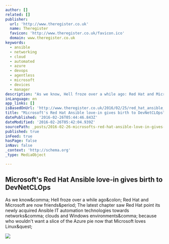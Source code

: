 ```yaml
---
author: []
related: []
publisher:
  url: 'http://www.theregister.co.uk'
  name: Theregister
  favicon: 'http://www.theregister.co.uk/favicon.ico'
  domain: www.theregister.co.uk
keywords:
  - ansible
  - networking
  - cloud
  - automated
  - azure
  - devops
  - agentless
  - microsoft
  - devices
  - manager
description: "As we know, Hell froze over a while ago: Red Hat and Microsoft are now friends. The latest chapter saw Red Hat point its newly acquired Ansible IT automation technologies towards networks, clouds and Windows environments, because who wouldn't want a slice of the Azure pie now that Microsoft loves Linux?"
inLanguage: en
app_links: []
isBasedOnUrl: 'http://www.theregister.co.uk/2016/02/25/red_hat_ansible_azure_networks_devops/'
title: "Microsoft's Red Hat Ansible love-in gives birth to DevNetCLOps"
datePublished: '2016-02-26T05:44:46.843Z'
dateModified: '2016-02-26T05:42:04.939Z'
sourcePath: _posts/2016-02-26-microsofts-red-hat-ansible-love-in-gives-birth-to-devnetclo.md
published: true
inFeed: true
hasPage: false
inNav: false
_context: 'http://schema.org'
_type: MediaObject

---
```

<article style=""><h1>Microsoft's Red Hat Ansible love-in gives birth to DevNetCLOps</h1><p>As we know&amp;comma; Hell froze over a while ago&amp;colon; Red Hat and Microsoft are now friends&amp;period; The latest chapter saw Red Hat point its newly acquired Ansible IT automation technologies towards networks&amp;comma; clouds and Windows environments&amp;comma; because who wouldn't want a slice of the Azure pie now that Microsoft loves Linux&amp;quest;</p><img src="https://regmedia.co.uk/2014/06/10/things.jpg?x=1200&amp;y=794" /></article>